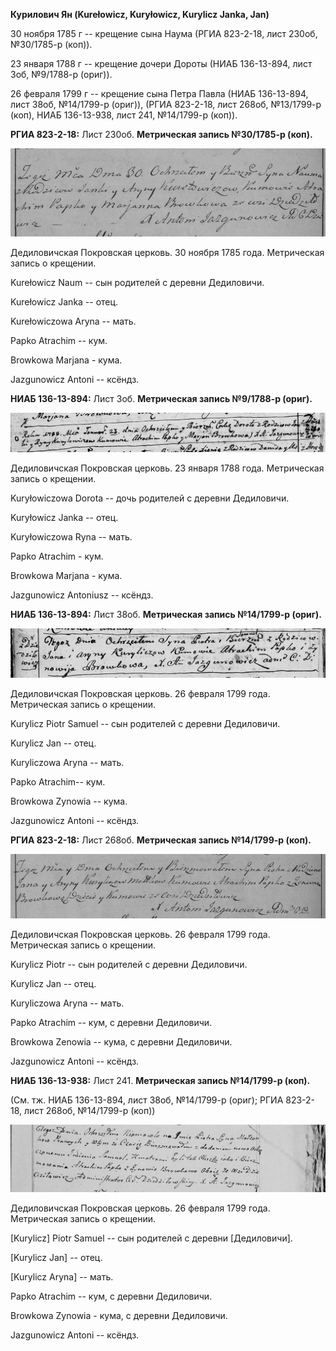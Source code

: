 **Курилович Ян (Kurełowicz, Kuryłowicz, Kurylicz Janka, Jan)**

30 ноября 1785 г -- крещение сына Наума (РГИА 823-2-18, лист 230об,
№30/1785-р (коп)).

23 января 1788 г -- крещение дочери Дороты (НИАБ 136-13-894, лист 3об,
№9/1788-р (ориг)).

26 февраля 1799 г -- крещение сына Петра Павла (НИАБ 136-13-894, лист
38об, №14/1799-р (ориг)), (РГИА 823-2-18, лист 268об, №13/1799-р (коп),
НИАБ 136-13-938, лист 241, №14/1799-р (коп)).

**РГИА 823-2-18:** Лист 230об. **Метрическая запись №30/1785-р (коп).**

![](./media/d588d8930c985cda141609cb88ced5e54a095231.png)

Дедиловичская Покровская церковь. 30 ноября 1785 года. Метрическая
запись о крещении.

Kurełowicz Naum -- сын родителей с деревни Дедиловичи.

Kurełowicz Janka -- отец.

Kurełowiczowa Aryna -- мать.

Papko Atrachim -- кум.

Browkowa Marjana - кума.

Jazgunowicz Antoni -- ксёндз.

**НИАБ 136-13-894:** Лист 3об. **Метрическая запись №9/1788-р (ориг).**

![](./media/c385ad27aeaa0ba63b477ac2b9b764fc0cb71c28.png)

Дедиловичская Покровская церковь. 23 января 1788 года. Метрическая
запись о крещении.

Kuryłowiczowa Dorota -- дочь родителей с деревни Дедиловичи.

Kuryłowicz Janka -- отец.

Kuryłowiczowa Ryna -- мать.

Papko Atrachim - кум.

Browkowa Marjana - кума.

Jazgunowicz Antoniusz -- ксёндз.

**НИАБ 136-13-894:** Лист 38об. **Метрическая запись №14/1799-р
(ориг).**

![](./media/e93b68d7be47c1de0f9d802c04b7d87a18fecbbc.png)

Дедиловичская Покровская церковь. 26 февраля 1799 года. Метрическая
запись о крещении.

Kurylicz Piotr Samuel -- сын родителей с деревни Дедиловичи.

Kurylicz Jan -- отец.

Kuryliczowa Aryna -- мать.

Papko Atrachim-- кум.

Browkowa Zynowia -- кума.

Jazgunowicz Antoni -- ксёндз.

**РГИА 823-2-18:** Лист 268об. **Метрическая запись №14/1799-р (коп).**

![](./media/049ad45453f707fd7ef0df5cb580eeee62931e49.png)

Дедиловичская Покровская церковь. 26 февраля 1799 года. Метрическая
запись о крещении.

Kurylicz Piotr -- сын родителей с деревни Дедиловичи.

Kurylicz Jan -- отец.

Kuryliczowa Aryna -- мать.

Papko Atrachim -- кум, с деревни Дедиловичи.

Browkowa Zenowia -- кума, с деревни Дедиловичи.

Jazgunowicz Antoni -- ксёндз.

**НИАБ 136-13-938:** Лист 241. **Метрическая запись №14/1799-р (коп).**

(См. тж. НИАБ 136-13-894, лист 38об, №14/1799-р (ориг); РГИА 823-2-18,
лист 268об, №14/1799-р (коп))

![](./media/042527a77c51c28fd23501335c8d433652eb7cd9.png)

Дедиловичская Покровская церковь. 26 февраля 1799 года. Метрическая
запись о крещении.

\[Kurylicz\] Piotr Samuel -- сын родителей с деревни \[Дедиловичи\].

\[Kurylicz Jan\] -- отец.

\[Kurylicz Aryna\] -- мать.

Papko Atrachim -- кум, с деревни Дедиловичи.

Browkowa Zynowia - кума, с деревни Дедиловичи.

Jazgunowicz Antoni -- ксёндз.

